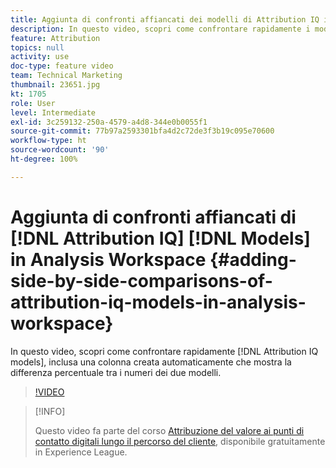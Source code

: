 ```yaml
---
title: Aggiunta di confronti affiancati dei modelli di Attribution IQ in Analysis Workspace
description: In questo video, scopri come confrontare rapidamente i modelli di Attribution IQ, inclusa una colonna creata automaticamente che mostra la differenza percentuale tra i numeri dei due modelli.
feature: Attribution
topics: null
activity: use
doc-type: feature video
team: Technical Marketing
thumbnail: 23651.jpg
kt: 1705
role: User
level: Intermediate
exl-id: 3c259132-250a-4579-a4d8-344e0b0055f1
source-git-commit: 77b97a2593301bfa4d2c72de3f3b19c095e70600
workflow-type: ht
source-wordcount: '90'
ht-degree: 100%

---
```


# Aggiunta di confronti affiancati di [!DNL Attribution IQ] [!DNL Models] in Analysis Workspace {#adding-side-by-side-comparisons-of-attribution-iq-models-in-analysis-workspace}

In questo video, scopri come confrontare rapidamente [!DNL Attribution IQ models], inclusa una colonna creata automaticamente che mostra la differenza percentuale tra i numeri dei due modelli.

>[!VIDEO](https://video.tv.adobe.com/v/23651/?quality=12)

>[!INFO]
>
> Questo video fa parte del corso [Attribuzione del valore ai punti di contatto digitali lungo il percorso del cliente](https://experienceleague.adobe.com/?recommended=Analytics-U-1-2020.2&amp;lang=it), disponibile gratuitamente in Experience League.

